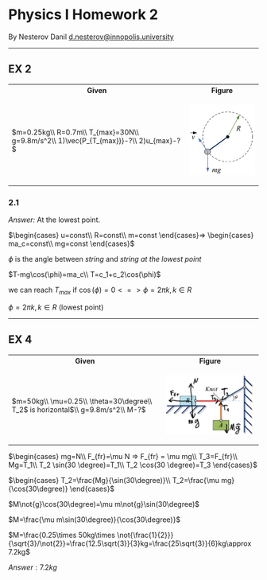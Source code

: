 <!--Document-->
# Physics I Homework 2

By Nesterov Danil <d.nesterov@innopolis.university>

---

## EX 2

<table>
<tr>
<th>Given</th>
<th>Figure</th>
</tr>
<tr>
<td>

$m=0.25kg\\
R=0.7m\\
T_{max}=30N\\
g=9.8m/s^2\\
1)\vec{P_{T_{max}}}-?\\
2)u_{max}-?$
</td>
<td>

![fig 2](img/ex2.jpg)
</td>
</tr>
</table>

### 2.1

*Answer:* At the lowest point.

$\begin{cases}
    u=const\\
    R=const\\
    m=const
\end{cases}=>
\begin{cases}
    ma_c=const\\
    mg=const
\end{cases}$

$\phi$ is the angle between *string* and *string at the lowest point*

$T-mg\cos(\phi)=ma_c\\
T=c_1+c_2\cos(\phi)$

we can reach $T_{max}$ if $\cos(\phi)=0<=>\phi=2\pi k, k\in R$

$\phi=2\pi k, k\in R$ (lowest point)

---

## EX 4

<table>
<tr>
<th>Given</th>
<th>Figure</th>
</tr>
<tr>
<td>

$m=50kg\\
\mu=0.25\\
\theta=30\degree\\
T_2$ is horizontal$\\
g=9.8m/s^2\\
M-?$
</td>
<td>

![fig4](img/ex4.jpg)
</td>
</tr>
</table>

$\begin{cases}
    mg=N\\
    F_{fr}=\mu N => F_{fr} = \mu mg\\
    T_3=F_{fr}\\
    Mg=T_1\\
    T_2 \sin(30 \degree)=T_1\\
    T_2 \cos(30 \degree)=T_3
\end{cases}$

$\begin{cases}
    T_2=\frac{Mg}{\sin(30\degree)}\\
    T_2=\frac{\mu mg}{\cos(30\degree)}
\end{cases}$

$M\not{g}\cos(30\degree)=\mu m\not{g}\sin(30\degree)$

$M=\frac{\mu m\sin(30\degree)}{\cos(30\degree)}$

$M=\frac{0.25\times 50kg\times \not{\frac{1}{2}}}{\sqrt{3}/\not{2}}=\frac{12.5\sqrt{3}}{3}kg=\frac{25\sqrt{3}}{6}kg\approx 7.2kg$

$Answer: 7.2kg$
